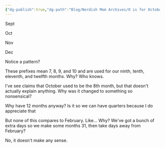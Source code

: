 ```yaml
---
{"dg-publish":true,"dg-path":"Blog/Nerdish Mom Archives/O is for October.md","permalink":"/blog/nerdish-mom-archives/o-is-for-october/","title":"O is for October and other oddities","created":"","updated":""}
---
```



Sept

Oct

Nov

Dec

Notice a pattern?

These prefixes mean 7, 8, 9, and 10 and are used for our ninth, tenth, eleventh, and twelfth months. Why? Who knows.

I've see claims that October used to be the 8th month, but that doesn't actually explain anything. Why was it changed to something so nonsensical?

Why have 12 months anyway? Is it so we can have quarters because I do appreciate that

But none of this compares to February. Like... Why? We've got a bunch of extra days so we make some months 31, then take days away from February?

No, it doesn't make any sense.
